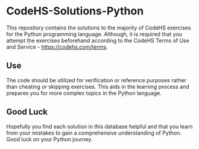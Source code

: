 # CodeHS-Solutions-Python
This repository contains the solutions to the majority of CodeHS exercises for the Python programming language. Although, it is required that you attempt the exercises beforehand 
according to the CodeHS Terms of Use and Service - https://codehs.com/terms. 

## Use
The code should be utilized for verification or reference purposes rather than cheating or skipping exercises.
This aids in the learning process and prepares you for more complex topics in the Python language.

## Good Luck
Hopefully you find each solution in this database helpful and that you learn from your mistakes to gain a comprehensive understanding of Python.
Good luck on your Python journey.
